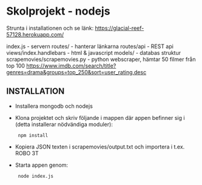 # Skolprojekt - nodejs

Strunta i installationen och se länk:
https://glacial-reef-57128.herokuapp.com/

index.js - servern
routes/ - hanterar länkarna
routes/api - REST api
views/index.handlebars - html & javascript
models/ - databas struktur
scrapemovies/scrapemovies.py - python webscraper, hämtar 50 filmer från top 100 https://www.imdb.com/search/title?genres=drama&groups=top_250&sort=user_rating,desc



INSTALLATION
------------
 * Installera mongodb och nodejs
 
 * Klona projektet och skriv följande i mappen där appen befinner sig i (detta installerar nödvändiga moduler): 

        npm install

* Kopiera JSON texten i scrapemovies/output.txt och importera i t.ex. ROBO 3T

 * Starta appen genom:
 
        node index.js


